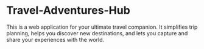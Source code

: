 # Travel-Adventures-Hub
This is a web application  for your ultimate travel companion. It simplifies trip planning, helps you discover new destinations, and lets you capture and share your experiences with the world. 

